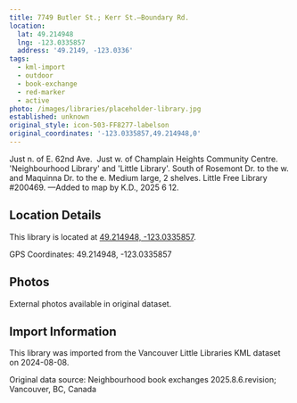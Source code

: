 ```yaml
---
title: 7749 Butler St.; Kerr St.—Boundary Rd.
location:
  lat: 49.214948
  lng: -123.0335857
  address: '49.2149, -123.0336'
tags:
  - kml-import
  - outdoor
  - book-exchange
  - red-marker
  - active
photo: /images/libraries/placeholder-library.jpg
established: unknown
original_style: icon-503-FF8277-labelson
original_coordinates: '-123.0335857,49.214948,0'
---
```

Just n. of E. 62nd Ave.  Just w. of 
Champlain Heights Community Centre.
'Neighbourhood Library' and 'Little Library'.
South of Rosemont Dr. to the w. and 
Maquinna Dr. to the e.
Medium large, 2 shelves.
Little Free Library #200469.
—Added to map by K.D., 2025 6 12.

## Location Details

This library is located at [49.214948, -123.0335857](https://www.google.com/maps?q=49.214948,-123.0335857).

GPS Coordinates: 49.214948, -123.0335857

## Photos

External photos available in original dataset.

## Import Information

This library was imported from the Vancouver Little Libraries KML dataset on 2024-08-08.

Original data source: Neighbourhood book exchanges 2025.8.6.revision; Vancouver, BC, Canada
